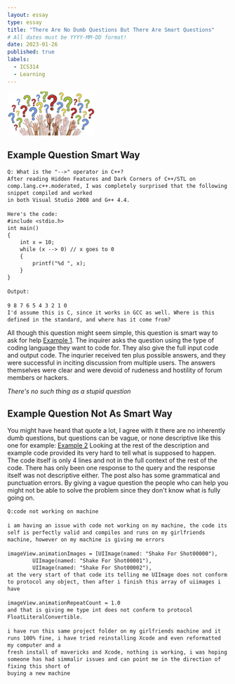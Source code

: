 ```yaml
---
layout: essay
type: essay
title: "There Are No Dumb Questions But There Are Smart Questions"
# All dates must be YYYY-MM-DD format!
date: 2023-01-26
published: true
labels:
  - ICS314
  - Learning
---
```


<img width="200px" class="rounded float-start pe-4" src="../img/smart-questions/questions.png">
  
## Example Question Smart Way
```
Q: What is the "-->" operator in C++?
After reading Hidden Features and Dark Corners of C++/STL on comp.lang.c++.moderated, I was completely surprised that the following snippet compiled and worked 
in both Visual Studio 2008 and G++ 4.4.

Here's the code:
#include <stdio.h>
int main()
{
    int x = 10;
    while (x --> 0) // x goes to 0
    {
        printf("%d ", x);
    }
}

Output:

9 8 7 6 5 4 3 2 1 0
I'd assume this is C, since it works in GCC as well. Where is this defined in the standard, and where has it come from?
```
  All though this question might seem simple, this question is smart way to ask for help [Example 1](https://stackoverflow.com/questions/1642028/what-is-the-operator-in-c).  The inquirer asks the question using the type of coding language they want to code for.  They also give the full input code and output code.  The inqurier  received ten plus possible answers, and they were successful in inciting discussion from multiple users. The answers themselves were clear and were devoid of rudeness and hostility of forum members or hackers. 
  
  *There's no such thing as a stupid question*
## Example Question Not As Smart Way
  
  You might have heard that quote a lot, I agree with it there are no inherently dumb questions, but questions can be vague, or none descriptive like this one for example: [Example 2](https://stackoverflow.com/questions/26564442/code-not-working-on-machine) Looking at the rest of the description and example code provided its very hard to tell what is supposed to happen.  The code itself is only 4 lines and not in the full context of the rest of the code.  There has only been one response to the query and the response itself was not descriptive either.  The post also has some grammatical and punctuation errors.  By giving a vague question the people who can help you might not be able to solve the problem since they don't know what is fully going on. 
  
```
Q:code not working on machine

i am having an issue with code not working on my machine, the code its self is perfectly valid and compiles and runs on my girlfriends machine, however on my machine is giving me errors

imageView.animationImages = [UIImage(named: "Shake For Shot00000"),
        UIImage(named: "Shake For Shot00001"),
        UIImage(named: "Shake For Shot00002"),
at the very start of that code its telling me UIImage does not conform to protocol any object, then after i finish this array of uiimages i have

imageView.animationRepeatCount = 1.0
and that is giving me type int does not conform to protocol FloatLiteralConvertible.

i have run this same project folder on my girlfriends machine and it runs 100% fine, i have tried reinstalling Xcode and even reformatted my computer and a 
fresh install of mavericks and Xcode, nothing is working, i was hoping someone has had simmalir issues and can point me in the direction of fixing this short of 
buying a new machine
```
  
 
